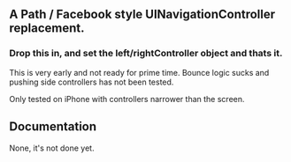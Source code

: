 
## A Path / Facebook style UINavigationController replacement.
### Drop this in, and set the left/rightController object and thats it.

This is very early and not ready for prime time. Bounce logic sucks and pushing side controllers has not been tested.

Only tested on iPhone with controllers narrower than the screen.

## Documentation

None, it's not done yet.